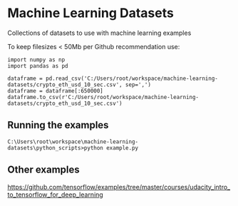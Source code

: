 # Machine Learning Datasets

Collections of datasets to use with machine learning examples

To keep filesizes < 50Mb per Github recommendation use:

```
import numpy as np
import pandas as pd

dataframe = pd.read_csv('C:/Users/root/workspace/machine-learning-datasets/crypto_eth_usd_10_sec.csv', sep=',')
dataframe = dataframe[:650000]
dataframe.to_csv(r'C:/Users/root/workspace/machine-learning-datasets/crypto_eth_usd_10_sec.csv')
```

## Running the examples

`C:\Users\root\workspace\machine-learning-datasets\python_scripts>python example.py`

## Other examples

https://github.com/tensorflow/examples/tree/master/courses/udacity_intro_to_tensorflow_for_deep_learning
